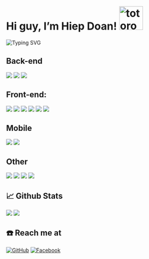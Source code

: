 # Hi guy, I’m Hiep Doan!   <img src="https://emoji.gg/assets/emoji/3441-c-bad-hd.png" width="64px" height="64px" alt="totoro">

![Typing SVG](https://readme-typing-svg.herokuapp.com?width=650&lines=I'm+a+Web+Developer+!...)

## Back-end
<img src="https://img.shields.io/badge/c%20sharp-%23239120.svg?&style=for-the-badge&logo=c%20sharp&logoColor=white" /> <img src="https://img.shields.io/badge/dot--net-%23512BD4.svg?&style=for-the-badge&logo=dot-net&logoColor=white" /> <img src="https://img.shields.io/badge/node.js-6DA55F?style=for-the-badge&logo=node.js&logoColor=white">

## Front-end:
<img src="https://img.shields.io/badge/react-%2320232a.svg?style=for-the-badge&logo=react&logoColor=%2361DAFB"> <img src="https://img.shields.io/badge/javascript-%23323330.svg?style=for-the-badge&logo=javascript&logoColor=%23F7DF1E"> <img src="https://img.shields.io/badge/html5-%23E34F26.svg?style=for-the-badge&logo=html5&logoColor=white"> <img src="https://img.shields.io/badge/css3-%231572B6.svg?style=for-the-badge&logo=css3&logoColor=white"> <img src="https://img.shields.io/badge/tailwindcss-%2338B2AC.svg?style=for-the-badge&logo=tailwind-css&logoColor=white"> <img src="https://img.shields.io/badge/angularjs-%23E23237.svg?&style=for-the-badge&logo=angularjs&logoColor=white" />



## Mobile
<img src="https://img.shields.io/badge/react_native-%2320232a.svg?style=for-the-badge&logo=react&logoColor=%2361DAFB"> <img src="https://img.shields.io/badge/Flutter-%2302569B.svg?style=for-the-badge&logo=Flutter&logoColor=white">

## Other
<img src="https://img.shields.io/badge/c++-%2300599C.svg?style=for-the-badge&logo=c%2B%2B&logoColor=white"> <img src="https://img.shields.io/badge/Java-ED8B00?style=for-the-badge&logo=java&logoColor=white"> <img src="https://img.shields.io/badge/dart-%230175C2.svg?style=for-the-badge&logo=dart&logoColor=white"> <img src="https://img.shields.io/badge/php-%23777BB4.svg?&style=for-the-badge&logo=php&logoColor=white" />

## 📈 Github Stats
<img src="https://github-readme-stats.vercel.app/api/top-langs/?username=Hiep274&theme=tokyonight&layout=compact">
<img src="https://github-readme-stats.vercel.app/api?username=Hiep274&theme=tokyonight&show_icons=true&count_private=true&include_all_commits=true">

## ☎️ Reach me at

[![GitHub](https://img.shields.io/badge/github-%23121011.svg?style=for-the-badge&logo=github&logoColor=white)](https://github.com/Hiep274)
[![Facebook](https://img.shields.io/badge/Facebook-%231877F2.svg?style=for-the-badge&logo=Facebook&logoColor=white)](https://www.facebook.com/hiepgahuce)
